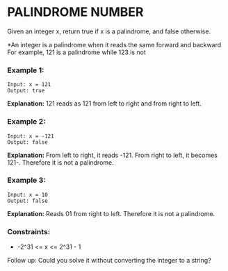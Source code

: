 # PALINDROME NUMBER
Given an integer x, return true if x is a palindrome, and false otherwise.

*An integer is a palindrome when it reads the same forward and backward
    For example, 121 is a palindrome while 123 is not

### Example 1:

    Input: x = 121
    Output: true
**Explanation:** 121 reads as 121 from left to right and from right to left.

### Example 2:

    Input: x = -121
    Output: false
**Explanation:** From left to right, it reads -121. From right to left, it becomes 121-. Therefore it is not a palindrome.

### Example 3:

    Input: x = 10
    Output: false
**Explanation:** Reads 01 from right to left. Therefore it is not a palindrome.
 

### Constraints:

- -2^31 <= x <= 2^31 - 1
 

Follow up: Could you solve it without converting the integer to a string?